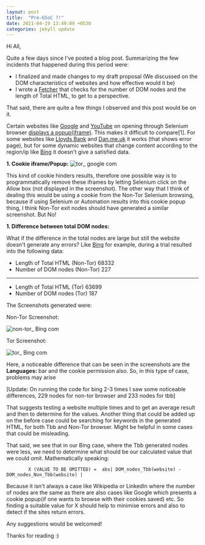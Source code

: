 ```yaml
---
layout: post
title:  "Pre-GSoC ?!"
date: 2021-04-19 13:49:09 +0530
categories: jekyll update
---
```



Hi All,

Quite a few days since I've posted a blog post. Summarizing the few incidents that happened during this period were:

- I finalized and made changes to my draft proposal (We discussed on the DOM characteristics of websites and how effective would it be)
- I wrote a [Fetcher](https://github.com/Hackhard/Fetcher/blob/main/exp.py) that checks for the number of DOM nodes and the length of Total HTML, to get to a perspective.

That said, there are quite a few things I observed and this post would be on it.


Certain websites like [Google](https://www.google.com) and [YouTube](https://www.youtube.com) on opening through Selenium browser [displays a popup(iframe)](https://stackoverflow.com/questions/64846902/how-to-get-rid-of-the-google-cookie-pop-up-with-my-selenium-automation).
This makes it difficult to compare[1]. For some websites like [Lloyds Bank](https://www.lloydsbank.com/) and [Dan.me.uk](https://dan.me.uk) it works (that shows error page), but for some dynamic websites that change content according to the region/ip like [Bing](https://www.bing.com/) it doesn't give a satisfied data.

**1. Cookie iframe/Popup:**
![tor_ google com](https://user-images.githubusercontent.com/34208125/115275027-e3749c00-a15e-11eb-8385-32fca0b18aec.png)

This kind of cookie hinders results, therefore one possible way is to programmatically remove these iframes by letting Selenium click on the Allow box (not displayed in the screenshot).
The other way that I think of dealing this would be using a cookie from the Non-Tor Selenium browsing, because if using Selenium or Automation results into this cookie popup thing, I think Non-Tor exit nodes should have generated a similar screenshot. But No!

**1. Difference between total DOM nodes:**

What if the difference in the total nodes are large but still the website doesn't generate any errors? Like [Bing](https://www.bing.com) for example, during a trial resulted into the following data:
 
  + Length of Total HTML (Non-Tor)     68332
  + Number of DOM nodes (Non-Tor)      227

  ----------------------------------------------
  
  + Length of Total HTML (Tor)     63699
  + Number of DOM nodes (Tor)      187


The Screenshots generated were:

Non-Tor Screenshot:

![non-tor_ Bing com](https://user-images.githubusercontent.com/34208125/115283643-466b3080-a169-11eb-8761-7474dd8f86f1.png)

Tor Screenshot:

![tor_ Bing com](https://user-images.githubusercontent.com/34208125/115283651-4834f400-a169-11eb-9678-f406c413b619.png)

Here, a noticeable difference that can be seen in the screenshots are the **Languages:** bar and the cookie permission also. So, in this type of case, problems may arise

[Update: On running the code for bing 2-3 times I saw some noticeable differences, 229 nodes for non-tor browser and 233 nodes for tbb]

That suggests testing a website multiple times and to get an average result and then to determine for the values.
Another thing that could be added up on the before case could be searching for keywords in the generated HTML, for both Tbb and Non-Tor browser. Might be helpful in some cases that could be misleading.

That said, we see that in our Bing case, where the Tbb generated nodes were less, we need to determine what should be our calculated value that we could omit. Mathematically speaking:

            X (VALUE TO BE OMITTED) =  abs| DOM_nodes_Tbb(website) - DOM_nodes_Non_Tbb(website) |
                                          
Because it isn't always a case like Wikipedia or LinkedIn where the number of nodes are the same as there are also cases like Google which presents a cookie popup(if one wants to browse with their cookies saved) etc.
So finding a suitable value for X should help to minimise errors and also to detect if the sites return errors.


Any suggestions would be welcomed!

Thanks for reading  :)
 



